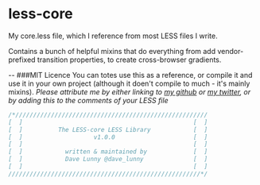 less-core
=========

My core.less file, which I reference from most LESS files I write.

Contains a bunch of helpful mixins that do everything from add vendor-prefixed transition properties, to create cross-browser gradients.



--
###MIT Licence
You can totes use this as a reference, or compile it and use it in your own project (although it doen't compile to much - it's mainly mixins).
*Please attribute me by either linking to [my github](https://github.com/himynameisdave) or [my twitter](https://twitter.com/dave_lunny), or by adding this to the comments of your LESS file*

```css
/*//////////////////////////////////////////////////////
[  ]                                                [  ]
[  ]          The LESS-core LESS Library            [  ]
[  ]                    v1.0.0                      [  ]
[  ]                                                [  ]
[  ]            written & maintained by             [  ]
[  ]            Dave Lunny @dave_lunny              [  ]
[  ]                                                [  ]
//////////////////////////////////////////////////////*/
```
